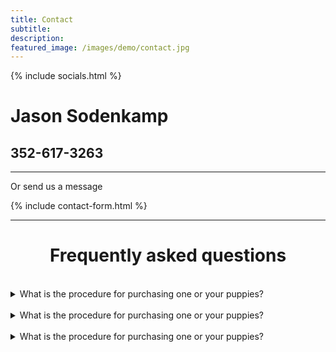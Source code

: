 ```yaml
---
title: Contact
subtitle: 
description: 
featured_image: /images/demo/contact.jpg
---
```


{% include socials.html %}
<h1>Jason Sodenkamp</h1>
<h2>352-617-3263</h2>

---

<p>Or send us a message</p>
{% include contact-form.html %}

---
	
<h1 style="text-align: center;">Frequently asked questions</h1>
<br>
<div>

	
<div>
	<details>
		<summary>
			What is the procedure for purchasing one or your
			puppies?
		</summary>
		<p>
			Filling out our application would be the first step to
			purchasing a puppy. We place our puppies on a first come
			basis and all puppies under 8 weeks require a
			non-refundable deposit.
		</p>
	</details>
</div>
<br>

<div>
	<details>
		<summary>
			What is the procedure for purchasing one or your
			puppies?
		</summary>
		<p>
			Filling out our application would be the first step to
			purchasing a puppy. We place our puppies on a first come
			basis and all puppies under 8 weeks require a
			non-refundable deposit.
		</p>
	</details>
</div>
<br>

<div>
	<details>
		<summary>
			What is the procedure for purchasing one or your
			puppies?
		</summary>
		<p>
			Filling out our application would be the first step to
			purchasing a puppy. We place our puppies on a first come
			basis and all puppies under 8 weeks require a
			non-refundable deposit.
		</p>
	</details>
</div>
<br>

</div>
